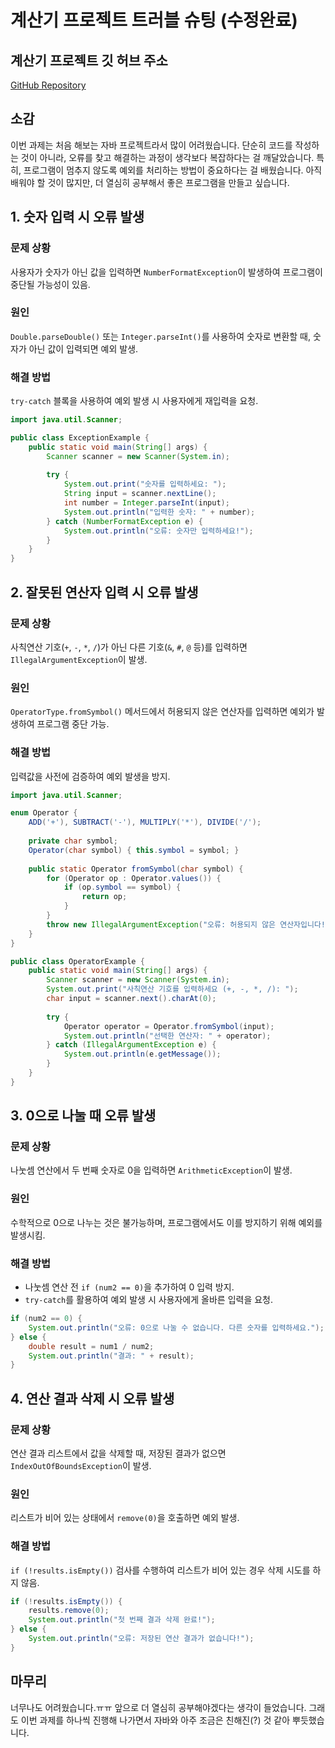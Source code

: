 # 계산기 프로젝트 트러블 슈팅 (수정완료)

## 계산기 프로젝트 깃 허브 주소
[GitHub Repository](https://github.com/cho-yooseok/CalcuMachineHW)

## 소감
이번 과제는 처음 해보는 자바 프로젝트라서 많이 어려웠습니다. 단순히 코드를 작성하는 것이 아니라, 오류를 찾고 해결하는 과정이 생각보다 복잡하다는 걸 깨달았습니다. 특히, 프로그램이 멈추지 않도록 예외를 처리하는 방법이 중요하다는 걸 배웠습니다. 아직 배워야 할 것이 많지만, 더 열심히 공부해서 좋은 프로그램을 만들고 싶습니다.

## 1. 숫자 입력 시 오류 발생
### 문제 상황
사용자가 숫자가 아닌 값을 입력하면 `NumberFormatException`이 발생하여 프로그램이 중단될 가능성이 있음.

### 원인
`Double.parseDouble()` 또는 `Integer.parseInt()`를 사용하여 숫자로 변환할 때, 숫자가 아닌 값이 입력되면 예외 발생.

### 해결 방법
`try-catch` 블록을 사용하여 예외 발생 시 사용자에게 재입력을 요청.

```java
import java.util.Scanner;

public class ExceptionExample {
    public static void main(String[] args) {
        Scanner scanner = new Scanner(System.in);
        
        try {
            System.out.print("숫자를 입력하세요: ");
            String input = scanner.nextLine();
            int number = Integer.parseInt(input);
            System.out.println("입력한 숫자: " + number);
        } catch (NumberFormatException e) {
            System.out.println("오류: 숫자만 입력하세요!");
        }
    }
}
```

## 2. 잘못된 연산자 입력 시 오류 발생
### 문제 상황
사칙연산 기호(`+`, `-`, `*`, `/`)가 아닌 다른 기호(`&`, `#`, `@` 등)를 입력하면 `IllegalArgumentException`이 발생.

### 원인
`OperatorType.fromSymbol()` 메서드에서 허용되지 않은 연산자를 입력하면 예외가 발생하여 프로그램 중단 가능.

### 해결 방법
입력값을 사전에 검증하여 예외 발생을 방지.

```java
import java.util.Scanner;

enum Operator {
    ADD('+'), SUBTRACT('-'), MULTIPLY('*'), DIVIDE('/');
    
    private char symbol;
    Operator(char symbol) { this.symbol = symbol; }
    
    public static Operator fromSymbol(char symbol) {
        for (Operator op : Operator.values()) {
            if (op.symbol == symbol) {
                return op;
            }
        }
        throw new IllegalArgumentException("오류: 허용되지 않은 연산자입니다!");
    }
}

public class OperatorExample {
    public static void main(String[] args) {
        Scanner scanner = new Scanner(System.in);
        System.out.print("사칙연산 기호를 입력하세요 (+, -, *, /): ");
        char input = scanner.next().charAt(0);
        
        try {
            Operator operator = Operator.fromSymbol(input);
            System.out.println("선택한 연산자: " + operator);
        } catch (IllegalArgumentException e) {
            System.out.println(e.getMessage());
        }
    }
}
```

## 3. 0으로 나눌 때 오류 발생
### 문제 상황
나눗셈 연산에서 두 번째 숫자로 0을 입력하면 `ArithmeticException`이 발생.

### 원인
수학적으로 0으로 나누는 것은 불가능하며, 프로그램에서도 이를 방지하기 위해 예외를 발생시킴.

### 해결 방법
- 나눗셈 연산 전 `if (num2 == 0)`을 추가하여 0 입력 방지.
- `try-catch`를 활용하여 예외 발생 시 사용자에게 올바른 입력을 요청.

```java
if (num2 == 0) {
    System.out.println("오류: 0으로 나눌 수 없습니다. 다른 숫자를 입력하세요.");
} else {
    double result = num1 / num2;
    System.out.println("결과: " + result);
}
```

## 4. 연산 결과 삭제 시 오류 발생
### 문제 상황
연산 결과 리스트에서 값을 삭제할 때, 저장된 결과가 없으면 `IndexOutOfBoundsException`이 발생.

### 원인
리스트가 비어 있는 상태에서 `remove(0)`을 호출하면 예외 발생.

### 해결 방법
`if (!results.isEmpty())` 검사를 수행하여 리스트가 비어 있는 경우 삭제 시도를 하지 않음.

```java
if (!results.isEmpty()) {
    results.remove(0);
    System.out.println("첫 번째 결과 삭제 완료!");
} else {
    System.out.println("오류: 저장된 연산 결과가 없습니다!");
}
```

## 마무리
너무나도 어려웠습니다.ㅠㅠ 앞으로 더 열심히 공부해야겠다는 생각이 들었습니다. 그래도 이번 과제를 하나씩 진행해 나가면서 자바와 아주 조금은 친해진(?) 것 같아 뿌듯했습니다.
